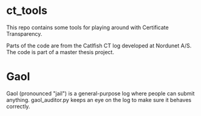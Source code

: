 # ct_tools
This repo contains some tools for playing around with Certificate Transparency.

Parts of the code are from the Catlfish CT log developed at Nordunet A/S.
The code is part of a master thesis project.

# Gaol
Gaol (pronounced "jail") is a general-purpose log where people can submit anything. 
gaol_auditor.py keeps an eye on the log to make sure it behaves correctly.
